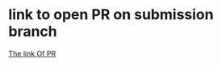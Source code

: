 # link to open PR on submission branch
[The link Of PR](https://github.com/salsabilmislat/madlib-cli/pull/1)
